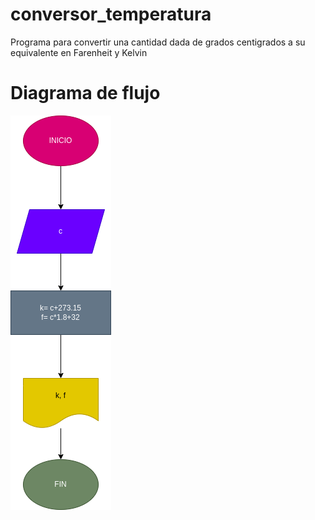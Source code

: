 # conversor_temperatura
Programa para convertir una cantidad dada de grados centigrados a su equivalente en Farenheit y Kelvin 

# Diagrama de flujo

![Diagrama de flujo](diagrama.png "Diagrama de flujo")
